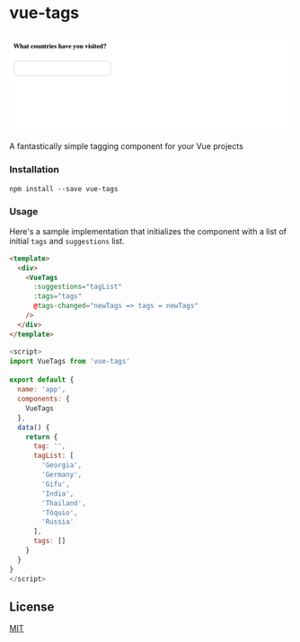 # vue-tags

![Screenshot of Vue Tags](src/assets/vue-tags.gif)

A fantastically simple tagging component for your Vue projects

### Installation

```
npm install --save vue-tags
```

### Usage

Here's a sample implementation that initializes the component with a list of initial `tags` and `suggestions` list.

```html
<template>
  <div>
    <VueTags
      :suggestions="tagList"
      :tags="tags"
      @tags-changed="newTags => tags = newTags"
    />
  </div>
</template>
```

```javascript
<script>
import VueTags from 'vue-tags'

export default {
  name: 'app',
  components: {
    VueTags
  },
  data() {
    return {
      tag: '',
      tagList: [
        'Georgia',
        'Germany',
        'Gifu',
        'India',
        'Thailand',
        'Tóquio',
        'Russia'
      ],
      tags: []
    }
  }
}
</script>
```


## License

[MIT](https://opensource.org/licenses/MIT)

